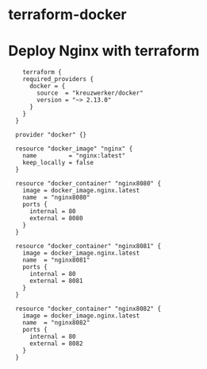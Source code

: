 # terraform-docker
# Deploy Nginx with terraform 
        terraform {
        required_providers {
          docker = {
            source  = "kreuzwerker/docker"
            version = "~> 2.13.0"
          }
        }
      }

      provider "docker" {}

      resource "docker_image" "nginx" {
        name         = "nginx:latest"
        keep_locally = false
      }

      resource "docker_container" "nginx8080" {
        image = docker_image.nginx.latest
        name  = "nginx8080"
        ports {
          internal = 80
          external = 8080
        }
      }

      resource "docker_container" "nginx8081" {
        image = docker_image.nginx.latest
        name  = "nginx8081"
        ports {
          internal = 80
          external = 8081
        }
      }

      resource "docker_container" "nginx8082" {
        image = docker_image.nginx.latest
        name  = "nginx8082"
        ports {
          internal = 80
          external = 8082
        }
      }
